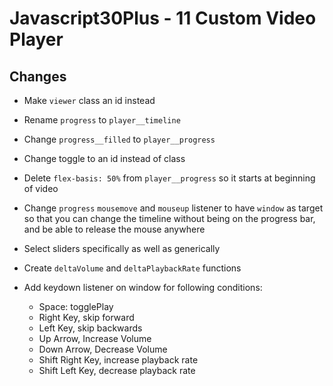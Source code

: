 # Javascript30Plus - 11 Custom Video Player

## Changes

- Make `viewer` class an id instead

- Rename `progress` to `player__timeline`

- Change `progress__filled` to `player__progress`

- Change toggle to an id instead of class

- Delete `flex-basis: 50%` from `player__progress` so it starts at beginning of video

- Change `progress` `mousemove` and `mouseup` listener to have `window` as target so that
you can change the timeline without being on the progress bar, and be able to release the mouse
anywhere

- Select sliders specifically as well as generically

- Create `deltaVolume` and `deltaPlaybackRate` functions
    
- Add keydown listener on window for following conditions:
    - Space: togglePlay
    - Right Key, skip forward
    - Left Key, skip backwards
    - Up Arrow, Increase Volume
    - Down Arrow, Decrease Volume
    - Shift Right Key, increase playback rate
    - Shift Left Key, decrease playback rate
